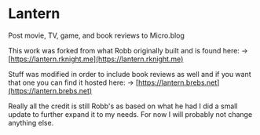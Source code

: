 # Lantern

Post movie, TV, game, and book reviews to Micro.blog



This work was forked from what Robb originally built and is found here: 
-> [https://lantern.rknight.me](https://lantern.rknight.me)

Stuff was modified in order to include book reviews as well and if you want that one you can find it hosted here:
-> [https://lantern.brebs.net](https://lantern.brebs.net)

Really all the credit is still Robb's as based on what he had I did a small update to further expand it to my needs. For now I will probably not change anything else.
